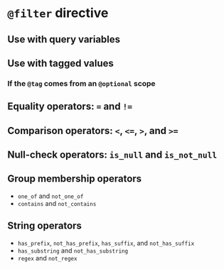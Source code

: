 # `@filter` directive

## Use with query variables

## Use with tagged values

### If the `@tag` comes from an `@optional` scope

## Equality operators: `=` and `!=`

## Comparison operators: `<`, `<=`, `>`, and `>=`

## Null-check operators: `is_null` and `is_not_null`

## Group membership operators

- `one_of` and `not_one_of`
- `contains` and `not_contains`

## String operators

- `has_prefix`, `not_has_prefix`, `has_suffix`, and `not_has_suffix`
- `has_substring` and `not_has_substring`
- `regex` and `not_regex`
